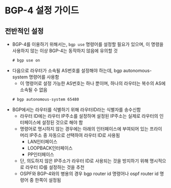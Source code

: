 # BGP-4 설정 가이드

## 전반적인 설정

- BGP-4를 이용하기 위해서는, `bgp use` 명령어를 설정할 필요가 있으며, 이 명령을 사용하지 않는 이상 BGP-4는 동작하지 않음에 유의할 것
  ```
  # bgp use on
  ```
- 다음으로 라우터가 소속될 AS번호를 설정해야 하는데, bgp autonomous-system 명령어를 사용함
  - 이 명령어로 설정 가능한 AS번호는 하나 뿐이며, 하나의 라우터는 복수의 AS에 소속될 수 없음
  ```
  # bgp autonomous-system 65480
  ```
- BGP에서는 라우터를 식별하기 위해 라우터ID라는 식별자를 송수신함
  - 라우터 ID에는 라우터 IP주소를 설정하며 설정된 IP주소는 실제로 라우터의 인터페이스에 설정된 것으로 해야 함
  - 명령어로 명시하지 않는 경우에는 아래의 인터페이스에 부여되어 있는 프라이머리 IP주소 중 자동으로 선택하여 라우터 ID로 사용됨
    - LAN인터페이스
    - LOOPBACK인터페이스
    - PP인터페이스
  - 단, 의도하지 않은 IP주소가 라우터 ID로 사용되는 것을 방지하기 위해 명시적으로 라우터 ID를 설정하는 것을 추천
  - OSPF와 BGP-4와의 병용의 경우 bgp router id 명령어나 ospf router id 명령어 중 한쪽이 설정됨
